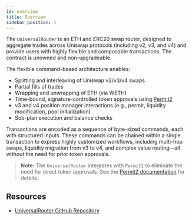```yaml
---
id: overview
title: Overview
sidebar_position: 1
---
```


The `UniversalRouter` is an ETH and ERC20 swap router, designed to aggregate trades across Uniswap protocols (including v2, v3, and v4) and provide users with highly flexible and composable transactions. The contract is unowned and non-upgradeable.

The flexible command-based architecture enables:

- Splitting and interleaving of Uniswap v2/v3/v4 swaps
- Partial fills of trades
- Wrapping and unwrapping of ETH (via WETH)
- Time-bound, signature-controlled token approvals using [Permit2](../permit2/overview.md)
- v3 and v4 position manager interactions (e.g., permit, liquidity modification, pool initialization)
- Sub-plan execution and balance checks

Transactions are encoded as a sequence of byte-sized commands, each with structured inputs. These commands can be chained within a single transaction to express highly customized workflows, including multi-hop swaps, liquidity migration from v3 to v4, and complex value routing—all without the need for prior token approvals.

> **Note:** The `UniversalRouter` integrates with `Permit2` to eliminate the need for direct token approvals. See the [Permit2 documentation](../permit2/overview.md) for details.

## Resources

- [UniversalRouter GitHub Repository](https://github.com/Uniswap/universal-router)